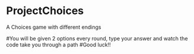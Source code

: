 # ProjectChoices
A Choices game with different endings

#You will be given 2 options every round, type your answer and watch the code take you through a path
#Good luck!!
